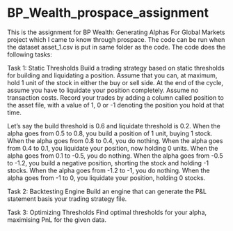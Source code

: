 # BP_Wealth_prospace_assignment
This is the assignment for BP Wealth: Generating Alphas For Global Markets project which I came to know through prospace. The code can be run when the dataset
asset_1.csv is put in same folder as the code. The code does the following tasks:

Task 1: Static Thresholds
Build a trading strategy based on static thresholds for building and liquidating a position. Assume that you can, at maximum, hold 1 unit of the stock in either the buy or sell side. At the end of the cycle, assume you have to liquidate your position completely. Assume no transaction costs. Record your trades by adding a column called position to the asset file, with a value of 1, 0 or -1 denoting the position you hold at that time.

Let’s say the build threshold is 0.6 and liquidate threshold is 0.2. When the alpha goes from 0.5 to 0.8, you build a position of 1 unit, buying 1 stock. When the alpha goes from 0.8 to 0.4, you do nothing. When the alpha goes from 0.4 to 0.1, you liquidate your position, now holding 0 units. When the alpha goes from 0.1 to -0.5, you do nothing. When the alpha goes from -0.5 to -1.2, you build a negative position, shorting the stock and holding -1 stocks. When the alpha goes from -1.2 to -1, you do nothing. When the alpha goes from -1 to 0, you liquidate your position, holding 0 stocks.

Task 2: Backtesting Engine
Build an engine that can generate the P&L statement basis your trading strategy file.

Task 3: Optimizing Thresholds
Find optimal thresholds for your alpha, maximising PnL for the given data.

